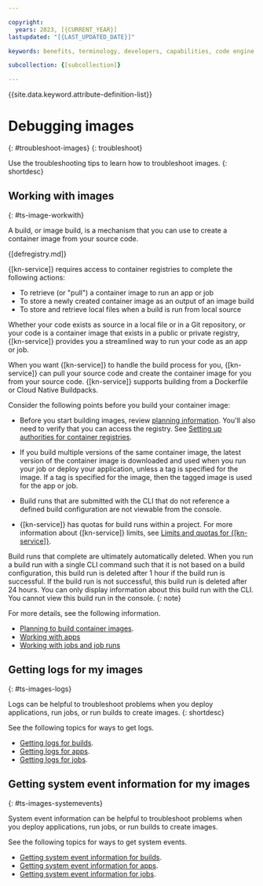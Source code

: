 ```yaml
---

copyright:
  years: 2023, [{CURRENT_YEAR}]
lastupdated: "[{LAST_UPDATED_DATE}]"

keywords: benefits, terminology, developers, capabilities, code engine

subcollection: {[subcollection]}

---
```


{{site.data.keyword.attribute-definition-list}}

# Debugging images
{: #troubleshoot-images} 
{: troubleshoot}

Use the troubleshooting tips to learn how to troubleshoot images. 
{: shortdesc}


## Working with images
{: #ts-image-workwith}

A build, or image build, is a mechanism that you can use to create a container image from your source code. 

{[defregistry.md]}

{[kn-service]} requires access to container registries to complete the following actions:
- To retrieve (or "pull") a container image to run an app or job
- To store a newly created container image as an output of an image build
- To store and retrieve local files when a build is run from local source

Whether your code exists as source in a local file or in a Git repository, or your code is a container image that exists in a public or private registry, {[kn-service]} provides you a streamlined way to run your code as an app or job.

When you want {[kn-service]} to handle the build process for you, {[kn-service]} can pull your source code and create the container image for you from your source code. {[kn-service]} supports building from a Dockerfile or Cloud Native Buildpacks. 

Consider the following points before you build your container image:

* Before you start building images, review [planning information]({[url]}plan-build). You'll also need to verify that you can access the registry. See [Setting up authorities for container registries]({[url]}add-registry#authorities-registry).

* If you build multiple versions of the same container image, the latest version of the container image is downloaded and used when you run your job or deploy your application, unless a tag is specified for the image. If a tag is specified for the image, then the tagged image is used for the app or job. 

* Build runs that are submitted with the CLI that do not reference a defined build configuration are not viewable from the console.

* {[kn-service]} has quotas for build runs within a project. For more information about {[kn-service]} limits, see [Limits and quotas for {[kn-service]}]({[url]}limits). 

Build runs that complete are ultimately automatically deleted. When you run a build run with a single CLI command such that it is not based on a build configuration, this build run is deleted after 1 hour if the build run is successful. If the build run is not successful, this build run is deleted after 24 hours. You can only display information about this build run with the CLI. You cannot view this build run in the console.
{: note}

For more details, see the following information.  

* [Planning to build container images]({[url]}plan-build).
* [Working with apps]({[url]}application-workloads)
* [Working with jobs and job runs]({[url]}job-plan)


## Getting logs for my images
{: #ts-images-logs}

Logs can be helpful to troubleshoot problems when you deploy applications, run jobs, or run builds to create images. 
{: shortdesc}

See the following topics for ways to get logs. 

* [Getting logs for builds]({[url]}troubleshoot-build#ts-build-gettinglogs).
* [Getting logs for apps]({[url]}troubleshoot-apps#ts-app-gettinglogs).
* [Getting logs for jobs]({[url]}troubleshoot-job#ts-jobrun-gettinglogs).


## Getting system event information for my images
{: #ts-images-systemevents}

System event information can be helpful to troubleshoot problems when you deploy applications, run jobs, or run builds to create images. 

See the following topics for ways to get system events. 

* [Getting system event information for builds]({[url]}troubleshoot-build#ts-build-gettingevent).
* [Getting system event information for apps]({[url]}troubleshoot-apps#ts-app-gettingevent).
* [Getting system event information for jobs]({[url]}troubleshoot-job#ts-job-gettingevent).







